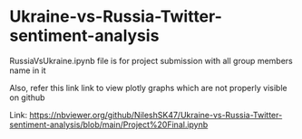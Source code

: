 # Ukraine-vs-Russia-Twitter-sentiment-analysis
RussiaVsUkraine.ipynb file is for project submission with all group members name in it

Also, refer this link link to view plotly graphs which are not properly visible on github

Link: https://nbviewer.org/github/NileshSK47/Ukraine-vs-Russia-Twitter-sentiment-analysis/blob/main/Project%20Final.ipynb

